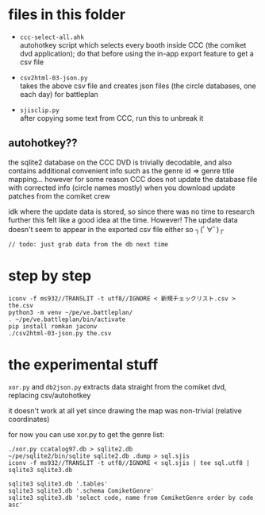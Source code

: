 # files in this folder
* `ccc-select-all.ahk`  
  autohotkey script which selects every booth inside CCC (the comiket dvd application); do that before using the in-app export feature to get a csv file

* `csv2html-03-json.py`  
  takes the above csv file and creates json files (the circle databases, one each day) for battleplan

* `sjisclip.py`  
  after copying some text from CCC, run this to unbreak it

## autohotkey??
the sqlite2 database on the CCC DVD is trivially decodable, and also contains additional convenient info such as the genre id => genre title mapping... however for some reason CCC does not update the database file with corrected info (circle names mostly) when you download update patches from the comiket crew

idk where the update data is stored, so since there was no time to research further this felt like a good idea at the time. However! The update data doesn't seem to appear in the exported csv file either so ┐(ﾟ∀ﾟ)┌

`// todo: just grab data from the db next time`

# step by step

    iconv -f ms932//TRANSLIT -t utf8//IGNORE < 新規チェックリスト.csv > the.csv
    python3 -m venv ~/pe/ve.battleplan/
    . ~/pe/ve.battleplan/bin/activate
    pip install romkan jaconv
    ./csv2html-03-json.py the.csv

# the experimental stuff

`xor.py` and `db2json.py` extracts data straight from the comiket dvd, replacing csv/autohotkey

it doesn't work at all yet since drawing the map was non-trivial (relative coordinates)

for now you can use xor.py to get the genre list:

    ./xor.py ccatalog97.db > sqlite2.db
    ~/pe/sqlite2/bin/sqlite sqlite2.db .dump > sql.sjis
    iconv -f ms932//TRANSLIT -t utf8//IGNORE < sql.sjis | tee sql.utf8 | sqlite3 sqlite3.db
    
    sqlite3 sqlite3.db '.tables'
    sqlite3 sqlite3.db '.schema ComiketGenre'
    sqlite3 sqlite3.db 'select code, name from ComiketGenre order by code asc'

